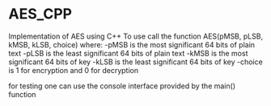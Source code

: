 # AES_CPP
Implementation of AES using C++
To use call the function AES(pMSB, pLSB, kMSB, kLSB, choice) where:
-pMSB is the most significant 64 bits of plain text
-pLSB is the least significant 64 bits of plain text
-kMSB is the most significant 64 bits of key
-kLSB is the least significant 64 bits of key
-choice is 1 for encryption and 0 for decryption

for testing one can use the console interface provided by the main() function
